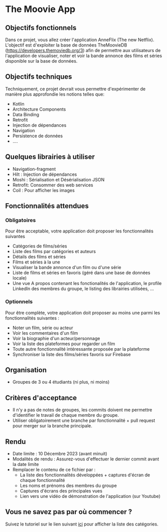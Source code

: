 # The Moovie App

## Objectifs fonctionnels
Dans ce projet, vous allez créer l'application AnneFlix (The new Netflix).
L'objectif est d'exploiter la base de données TheMoovieDB (https://developers.themoviedb.org/3) afin de permettre aux utilisateurs de l'application de visualiser, noter et voir la bande annonce des films et séries disponible sur la base de données.

## Objectifs techniques
Techniquement, ce projet devrait vous permettre d'expérimenter de manière plus approfondie les notions telles que:
- Kotlin
- Architecture Components
- Data Binding
- Retrofit
- Injection de dépendances
- Navigation
- Persistence de données
- ....

## Quelques librairies à utiliser
- Navigation-fragment
- Hilt : Injection de dépendances
- Moshi : Sérialisation et Désérialisation JSON
- Retrofit: Consommer des web services
- Coil : Pour afficher les images

## Fonctionnalités attendues
### Obligatoires
Pour être acceptable, votre application doit proposer les fonctionnalités suivantes
- Catégories de films/séries
- Liste des films par catégories et auteurs
- Détails des films et séries
- Films et séries à la une
- Visualiser la bande annonce d'un film ou d'une série
- Liste de films et séries en favoris (géré dans une base de données locale)
- Une vue A propos contenant les fonctionalités de l'application, le profile LinkedIn des membres du groupe, le listing des librairies utilisées, ...

### Optionnels
Pour être complète, votre application doit proposer au moins une parmi les fonctionnalités suivantes :
- Noter un film, série ou acteur
- Voir les commentaires d'un film
- Voir la biographie d'un acteur/personnage
- Voir la liste des plateformes pour regarder un film
- Toute autre fonctionnalité intéressante proposée par la plateforme
- Synchroniser la liste des films/séries favoris sur Firebase


## Organisation
- Groupes de 3 ou 4 étudiants (ni plus, ni moins)

## Critères d'acceptance
- Il n'y a pas de notes de groupes, les commits doivent me permettre d'identifier le travail de chaque membre du groupe.
- Utiliser obligatoirement une branche par fonctionnalité + pull request pour merger sur la branche principale. 

## Rendu
- Date limite : 10 Décembre 2023 (avant minuit)
- Modalités de rendu : Assurez-vous d'effectuer le dernier commit avant la date limite
- Remplacer le contenu de ce fichier par :
  - La liste des fonctionnalités développées + captures d'écran de chaque fonctionnalité
  - Les noms et prénoms des membres du groupe
  - Captures d'écrans des principales vues
  - Lien vers une vidéo de démonstration de l'application (sur Youtube)


## Vous ne savez pas par où commencer ?
Suivez le tutoriel sur le lien suivant [ici](https://github.com/eamosse/the-movie-app/blob/master/home_tuto.md) pour afficher la liste des catégories.
